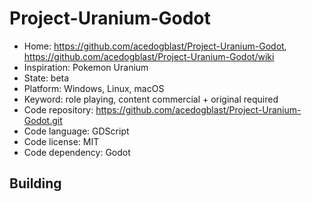 # Project-Uranium-Godot

- Home: https://github.com/acedogblast/Project-Uranium-Godot, https://github.com/acedogblast/Project-Uranium-Godot/wiki
- Inspiration: Pokemon Uranium
- State: beta
- Platform: Windows, Linux, macOS
- Keyword: role playing, content commercial + original required
- Code repository: https://github.com/acedogblast/Project-Uranium-Godot.git
- Code language: GDScript
- Code license: MIT
- Code dependency: Godot

## Building
